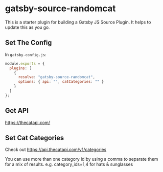 # gatsby-source-randomcat

This is a starter plugin for building a Gatsby JS Source Plugin. It helps to update this as you go.

## Set The Config

In `gatsby-config.js`:

```js
module.exports = {
  plugins: [
    {
      resolve: "gatsby-source-randomcat",
      options: { api: "", catCategories: "" }
    }
  ]
};
```

## Get API

https://thecatapi.com/

## Set Cat Categories

Check out https://api.thecatapi.com/v1/categories

You can use more than one category id by using a comma to separate them for a mix of results. e.g. category_ids=1,4 for hats & sunglasses
